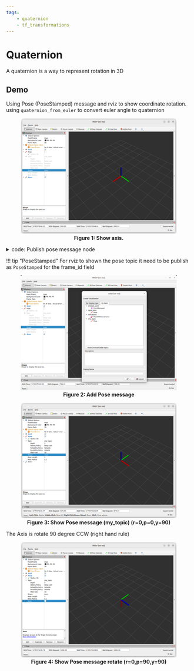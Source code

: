 ```yaml
---
tags:
    - quaternion
    - tf_transformations
---
```


# Quaternion

A quaternion is a way to represent rotation in 3D


## Demo

Using Pose (PoseStamped) message and rviz to show coordinate rotation.
using `quaternion_from_euler` to convert euler angle to quaternion



<figure>
  <img src="images/rviz_axis.png" alt="Alt text" />
  <figcaption style="text-align: center; font-weight: bold;">Figure 1: Show axis.</figcaption>
</figure>

<details>
    <summary>code: Publish pose message node</summary>

```python
--8<-- "docs/ROS/ros_world/ros_tf/quaternion/code/pub_pose_with_quaternion.py"
```
</details>



!!! tip "PoseStamped"
    For rviz to shown the pose topic it need to be publish as `PoseStamped` for the frame_id field

<figure>
  <img src="images/add_pose_topic.png" alt="Alt text" />
  <figcaption style="text-align: center; font-weight: bold;">Figure 2: Add Pose message</figcaption>
</figure>

<figure>
  <img src="images/rotate_pose_90.png" alt="Alt text" />
  <figcaption style="text-align: center; font-weight: bold;">Figure 3: Show Pose message (my_topic) (r=0,p=0,y=90)</figcaption>
</figure>

The Axis is rotate 90 degree CCW (right hand rule)


<figure>
  <img src="images/rotate_pose_yaw_90_pitch90.png" alt="Alt text" />
  <figcaption style="text-align: center; font-weight: bold;">Figure 4: Show Pose message rotate (r=0,p=90,y=90)</figcaption>
</figure>